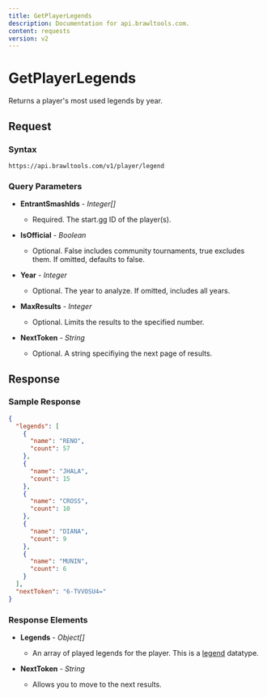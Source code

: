 ```yaml
---
title: GetPlayerLegends
description: Documentation for api.brawltools.com.
content: requests
version: v2
---
```


# GetPlayerLegends

Returns a player's most used legends by year.

## Request

### Syntax

`https://api.brawltools.com/v1/player/legend`

### Query Parameters

- **EntrantSmashIds** - _Integer[]_
  - Required. The start.gg ID of the player(s).

- **IsOfficial** - _Boolean_
  - Optional. False includes community tournaments, true excludes them. If omitted, defaults to false.

- **Year** - _Integer_
  - Optional. The year to analyze. If omitted, includes all years.

- **MaxResults** - _Integer_
  - Optional. Limits the results to the specified number.

- **NextToken** - _String_
  - Optional. A string specifiying the next page of results.

## Response

### Sample Response

```json
{
  "legends": [
    {
      "name": "RENO",
      "count": 57
    },
    {
      "name": "JHALA",
      "count": 15
    },
    {
      "name": "CROSS",
      "count": 10
    },
    {
      "name": "DIANA",
      "count": 9
    },
    {
      "name": "MUNIN",
      "count": 6
    }
  ],
  "nextToken": "6-TVVOSU4="
}
```

### Response Elements

- **Legends** - _Object[]_
  - An array of played legends for the player. This is a <a href="../../datatypes/legend">legend</a> datatype.

- **NextToken** - _String_
  - Allows you to move to the next results.
